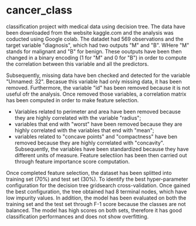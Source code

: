 # cancer_class
classification project with medical data using decision tree.
The data have been downloaded from the website kaggle.com and the analysis was coducted using Google colab.
The datadet had 569 observations and the target variable "diagnosis", which had two outputs "M" and "B". WHere "M" stands for malignant and "B" for benign.
These ooutputs have been then changed in a binary encoding (1 for "M" and 0 for "B") in order to compute the correlation between this variable and all the predictors. 

Subsequently, missing data have ben checked and detected for the variable "Unnamed: 32". Becasue this variable had only missing data, it has been removed. Furthermore, the variable "id" has been removed because it is not useful ofr the analysis. Once removed those variables, a correlation matrix has been computed in order to make feature selection. 

- Variables related to perimeter and area have been removed because they are highly correlated with the variable "radius"; 
- variables that end with "worst" have been removed because they are highly correlated with the variables that end with "mean";
- variables related to "concave points" and "compactness" have ben removed because they are highly correlated with "concavity".
Subsequently, the variables have been standardized because they have different units of measure. Feature selectiion has been then carried out through feature importance score computation. 

Once completed feature selection, the dataset has been splitted into training set (70%) and test set (30%). To identify the best hyper-parameter configuration for the decision tree gridsearch cross-validation. Once gained the best configuration, the tree obtained had 8 terminal nodes, which have low impurity values. In addition, the model has been evaluated on both the training set and the test set through F-1 score because the classes are not balanced. The model has high scores on both sets, therefore it has good classification performances and does not show overfitting. 
